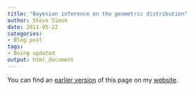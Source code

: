 ```yaml
---
title: "Bayesian inference on the geometric distribution"
author: Steve Simon
date: 2011-05-22
categories:
- Blog post
tags:
- Being updated
output: html_document
---
```


You can find an [earlier version][sim1] of this page on my [website][sim2].

[sim1]: http://www.pmean.com/11/geometric.html
[sim2]: http://www.pmean.com
